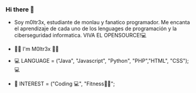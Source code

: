 ### Hi there 👋

- Soy m0ltr3x, estudiante de monlau y fanatico programador. Me encanta el aprendizaje de cada uno de los lenguages de programación y la ciberseguridad informatica. VIVA EL OPENSOURCE!💻  
  
  
- 🙋‍♂️ I'm M0ltr3x 🙋‍♂️    
- 💻 LANGUAGE = ("Java", "Javascript", "Python", "PHP","HTML", "CSS"); 💻  
- 💬 INTEREST = ("Coding 💻", "Fitness🏋️‍♂️";  
